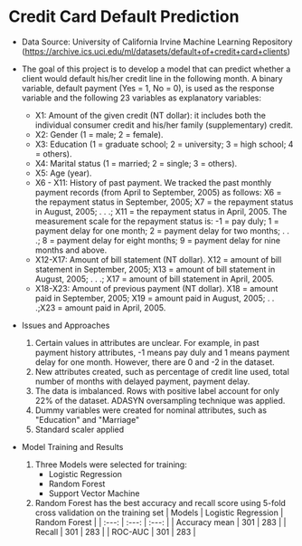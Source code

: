 # Credit Card Default Prediction 

- Data Source: University of California Irvine Machine Learning Repository (https://archive.ics.uci.edu/ml/datasets/default+of+credit+card+clients)

- The goal of this project is to develop a model that can predict whether a client would default his/her credit line in the following month. A binary variable, default payment (Yes = 1, No = 0), is used as the response variable and the following 23 variables as explanatory variables:

    - X1: Amount of the given credit (NT dollar): it includes both the individual consumer credit and his/her family (supplementary) credit.
    - X2: Gender (1 = male; 2 = female).
    - X3: Education (1 = graduate school; 2 = university; 3 = high school; 4 = others).
    - X4: Marital status (1 = married; 2 = single; 3 = others).
    - X5: Age (year).
    - X6 - X11: History of past payment. We tracked the past monthly payment records (from April to September, 2005) as follows: X6 = the repayment status in September, 2005; X7 = the repayment status in August, 2005; . . .; X11 = the repayment status in April, 2005. The measurement scale for the repayment status is: -1 = pay duly; 1 = payment delay for one month; 2 = payment delay for two months; . . .; 8 = payment delay for eight months; 9 = payment delay for nine months and above.
    - X12-X17: Amount of bill statement (NT dollar). X12 = amount of bill statement in September, 2005; X13 = amount of bill statement in August, 2005; . . .; X17 = amount of bill statement in April, 2005.
    - X18-X23: Amount of previous payment (NT dollar). X18 = amount paid in September, 2005; X19 = amount paid in August, 2005; . . .;X23 = amount paid in April, 2005. 

- Issues and Approaches
    1. Certain values in attributes are unclear. For example, in past payment history attributes, -1 means pay duly and 1 means payment delay for one month. However, there are 0 and -2 in the dataset.
    2. New attributes created, such as percentage of credit line used, total number of months with delayed payment, payment delay.
    3. The data is imbalanced. Rows with positive label account for only 22% of the dataset. ADASYN oversampling technique was applied.
    4. Dummy variables were created for nominal attributes, such as "Education" and "Marriage"
    5. Standard scaler applied
    
- Model Training and Results
    1. Three Models were selected for training:
        - Logistic Regression
        - Random Forest
        - Support Vector Machine
    2. Random Forest has the best accuracy and recall score using 5-fold cross validation on the training set
        | Models | Logistic Regression | Random Forest |
        | :---: | :---: | :---: |
        | Accuracy mean | 301 | 283 |
        | Recall | 301 | 283 |
        | ROC-AUC | 301 | 283 |
        